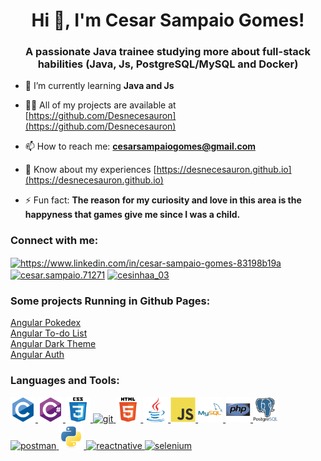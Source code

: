 <h1 align="center">Hi 👋, I'm Cesar Sampaio Gomes!</h1>
<h3 align="center">A passionate Java trainee studying more about full-stack habilities (Java, Js, PostgreSQL/MySQL and Docker)</h3>

- 🌱 I’m currently learning **Java and Js**

- 👨‍💻 All of my projects are available at [https://github.com/Desnecesauron](https://github.com/Desnecesauron)

- 📫 How to reach me: **cesarsampaiogomes@gmail.com**

- 📄 Know about my experiences [https://desnecesauron.github.io](https://desnecesauron.github.io)

- ⚡ Fun fact: **The reason for my curiosity and love in this area is the happyness that games give me since I was a child.**

<h3 align="left">Connect with me:</h3>
<p align="left">
<a href="https://linkedin.com/in/https://www.linkedin.com/in/cesar-sampaio-gomes-83198b19a" target="blank"><img align="center" src="https://raw.githubusercontent.com/rahuldkjain/github-profile-readme-generator/master/src/images/icons/Social/linked-in-alt.svg" alt="https://www.linkedin.com/in/cesar-sampaio-gomes-83198b19a" height="30" width="40" /></a>
<a href="https://fb.com/cesar.sampaio.71271" target="blank"><img align="center" src="https://raw.githubusercontent.com/rahuldkjain/github-profile-readme-generator/master/src/images/icons/Social/facebook.svg" alt="cesar.sampaio.71271" height="30" width="40" /></a>
<a href="https://instagram.com/cesinhaa_03" target="blank"><img align="center" src="https://raw.githubusercontent.com/rahuldkjain/github-profile-readme-generator/master/src/images/icons/Social/instagram.svg" alt="cesinhaa_03" height="30" width="40" /></a>
</p>

<h3 align="left">Some projects Running in Github Pages:</h3>
<p align="left">
  <a href="https://desnecesauron.github.io/pokedex-angular-course/" target="blank">Angular Pokedex</a>
  <br>
  <a href="https://desnecesauron.github.io/to-do-list-angular/" target="blank">Angular To-do List</a>
  <br>
  <a href="https://desnecesauron.github.io/angular-dark-theme/" target="blank">Angular Dark Theme</a>
  <br>
  <a href="https://desnecesauron.github.io/angular-auth-front/" target="blank">Angular Auth</a>
</p>

<h3 align="left">Languages and Tools:</h3>
<p align="left"> <a href="https://www.cprogramming.com/" target="_blank" rel="noreferrer"> <img src="https://raw.githubusercontent.com/devicons/devicon/master/icons/c/c-original.svg" alt="c" width="40" height="40"/> </a> <a href="https://www.w3schools.com/cs/" target="_blank" rel="noreferrer"> <img src="https://raw.githubusercontent.com/devicons/devicon/master/icons/csharp/csharp-original.svg" alt="csharp" width="40" height="40"/> </a> <a href="https://www.w3schools.com/css/" target="_blank" rel="noreferrer"> <img src="https://raw.githubusercontent.com/devicons/devicon/master/icons/css3/css3-original-wordmark.svg" alt="css3" width="40" height="40"/> </a> <a href="https://git-scm.com/" target="_blank" rel="noreferrer"> <img src="https://www.vectorlogo.zone/logos/git-scm/git-scm-icon.svg" alt="git" width="40" height="40"/> </a> <a href="https://www.w3.org/html/" target="_blank" rel="noreferrer"> <img src="https://raw.githubusercontent.com/devicons/devicon/master/icons/html5/html5-original-wordmark.svg" alt="html5" width="40" height="40"/> </a> <a href="https://www.java.com" target="_blank" rel="noreferrer"> <img src="https://raw.githubusercontent.com/devicons/devicon/master/icons/java/java-original.svg" alt="java" width="40" height="40"/> </a> <a href="https://developer.mozilla.org/en-US/docs/Web/JavaScript" target="_blank" rel="noreferrer"> <img src="https://raw.githubusercontent.com/devicons/devicon/master/icons/javascript/javascript-original.svg" alt="javascript" width="40" height="40"/> </a> <a href="https://www.mysql.com/" target="_blank" rel="noreferrer"> <img src="https://raw.githubusercontent.com/devicons/devicon/master/icons/mysql/mysql-original-wordmark.svg" alt="mysql" width="40" height="40"/> </a> <a href="https://www.php.net" target="_blank" rel="noreferrer"> <img src="https://raw.githubusercontent.com/devicons/devicon/master/icons/php/php-original.svg" alt="php" width="40" height="40"/> </a> <a href="https://www.postgresql.org" target="_blank" rel="noreferrer"> <img src="https://raw.githubusercontent.com/devicons/devicon/master/icons/postgresql/postgresql-original-wordmark.svg" alt="postgresql" width="40" height="40"/> </a> <a href="https://postman.com" target="_blank" rel="noreferrer"> <img src="https://www.vectorlogo.zone/logos/getpostman/getpostman-icon.svg" alt="postman" width="40" height="40"/> </a> <a href="https://www.python.org" target="_blank" rel="noreferrer"> <img src="https://raw.githubusercontent.com/devicons/devicon/master/icons/python/python-original.svg" alt="python" width="40" height="40"/> </a> <a href="https://reactnative.dev/" target="_blank" rel="noreferrer"> <img src="https://reactnative.dev/img/header_logo.svg" alt="reactnative" width="40" height="40"/> </a> <a href="https://www.selenium.dev" target="_blank" rel="noreferrer"> <img src="https://raw.githubusercontent.com/detain/svg-logos/780f25886640cef088af994181646db2f6b1a3f8/svg/selenium-logo.svg" alt="selenium" width="40" height="40"/> </a> </p>
